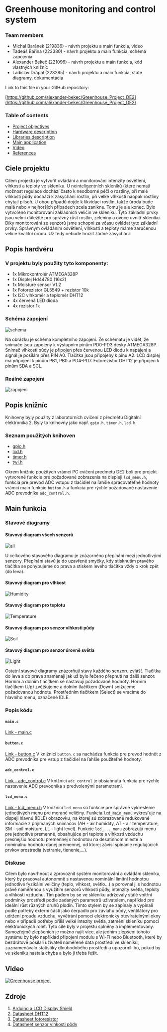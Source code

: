 # Greenhouse monitoring and control system

### Team members

* Michal Baránek (219836) - návrh projektu a main funkcia, video
* Tadeáš Bařina (223380) - návrh projektu a main funkcia, schéma zapojenia
* Alexander Bekeč (221096) - návrh projektu a main funkcia, kód vlastných knižníc
* Ladislav Drápal (223285) - návrh projektu a main funkcia, state diagramy, dokumentácia

Link to this file in your GitHub repository:

[https://github.com/alexander-bekec/Greenhouse_Project_DE2](https://github.com/alexander-bekec/Greenhouse_Project_DE2)

### Table of contents

* [Project objectives](#objectives)
* [Hardware description](#hardware)
* [Libraries description](#libs)
* [Main application](#main)
* [Video](#video)
* [References](#references)

<a name="objectives"></a>

## Ciele projektu

Cílem projektu je vytvořit ovládání a monitorování intenzity osvětlení, vlhkosti a teploty ve skleníku. U neinteligentních skleníků (které nemají možnost regulace dochází často k neodborné péči o rostliny, při malé vlhkosti půdy dochází k zasychání rostlin, při velké vlhkosti naopak rostliny chytají plíseň. U obou případů dojde k likvidaci rostlin, takže úroda bude malá nebo v nejhorších případech zcela zanikne. Tomu je ale konec. Bylo vytvořeno monitorování základních veličin ve skleníku. Tyto základní prvky jsou velmi důležité pro správný růst rostlin, zeleniny a ovoce uvnitř skleníku. Díky monitorování ze senzorů jsme schopni za včasu ovládat tyto základní prvky. Správným ovládáním osvětlení, vlhkosti a teploty máme zaručenou velice kvalitní úrodu. Už tedy nebude hrozit žádné zasychání.

<a name="hardware"></a>

## Popis hardvéru

### V projektu byly použity tyto komponenty:
* 1x Mikrokontrolér ATMEGA328P
* 1x Displej Hd44780 (16x2)
* 1x Moisture sensor V1.2
* 1x Fotorezistor GL5549 + rezistor 10k
* 1x I2C vlhkoměr a teploměr DHT12
* 4x červená LED dioda
* 4x rezistor 1k

### Schéma zapojení
![schema](Images/schema.jpg)

Na obrázku je schéma kompletního zapojení. Ze schématu je vidět, že snímače jsou zapojeny k výstupním pinům PD0-PD3 desky ATMEGA328P. Snímač vlhkosti půdy je připojen přes červenou LED diodu k napájení a signál je posílám přes PIN A0. Tlačítka jsou připojeny k pinu A2. LCD displej má připojení k pinům PB1, PB0 a PD4-PD7. Fotorezistor DHT12 je připojen k pinům SDA a SCL.

### Reálné zapojení
![zapojeni](Images/zapojeni.png)

<a name="libs"></a>

## Popis knižníc

Knihovny byly použity z laboratorních cvičení z předmětu Digitální elektronika 2. Byly to knihovny jako např. `gpio.h`, `timer.h`, `lcd.h`.

### Seznam použitých knihoven
* [gpio.h](https://github.com/alexander-bekec/Greenhouse_Project_DE2/blob/main/Project/greenhouse_controller_project/greenhouse_controller_project/gpio.h)
* [lcd.h](https://github.com/alexander-bekec/Greenhouse_Project_DE2/blob/main/Project/greenhouse_controller_project/greenhouse_controller_project/lcd.h)
* [timer.h](https://github.com/alexander-bekec/Greenhouse_Project_DE2/blob/main/Project/greenhouse_controller_project/greenhouse_controller_project/timer.h)
* [twi.h](https://github.com/alexander-bekec/Greenhouse_Project_DE2/blob/main/Project/greenhouse_controller_project/greenhouse_controller_project/twi.h)

Okrem knižníc použitých vrámci PC cvičení predmetu DE2 boli pre projekt vytvorené funkcie pre požadované zobrazenia na displeji `lcd_menu.h`, funkcia pre prevod ADC vstupu z tlačidiel na ľahšie spracovateľné hodnoty vrámci main funkcie `button.h` a funkcia pre rýchle požadované nastavenie ADC prevodníka `adc_control.h`.

<a name="main"></a>

## Main funkcia

### Stavové diagramy

#### Stavový diagram všech senzorů
![all](Images/Statediagram_komplet.png)

U celkového stavového diagramu je znázorněno přepínání mezi jednotlivými senzory. Přepínání stavů je do uzavřené smyčky, kdy stisknutím pravého tlačítka se pohybujeme do prava a stiskem levého tlačítka vždy o krok zpět (do leva).

#### Stavový diagram pro vlhkost
![Humidity](Images/Humidity2.png)

#### Stavový diagram pro teplotu
![Temperature](Images/Temperature2.png)

#### Stavový diagram pro senzor vlhkosti půdy
![Soil](Images/Soil_moist2.png)

#### Stavový diagram pro senzor úrovně světla
![Light](Images/Light_level.png)

Ostatní stavové diagramy znázorňují stavy každého senzoru zvlášť. Tlačítka do leva a do prava znamenají jak už bylo řečeno přepnutí na další senzor. Horním a dolním tlačítkem se nastavují požadované hodnoty. Horním tlačítkem (Up) zvětšujeme a dolním tlačítkem (Down) snižujeme požadovanou hodnotu. Prostředním tlačítkem (Select) se vracíme do hlavního menu, označené IDLE.

### Popis kódu

#### `main.c`
[Link - main.c](https://github.com/alexander-bekec/Greenhouse_Project_DE2/blob/main/Project/greenhouse_controller_project/greenhouse_controller_project/main.c)


#### `button.c`
[Link - button.c](https://github.com/alexander-bekec/Greenhouse_Project_DE2/blob/main/Project/greenhouse_controller_project/greenhouse_controller_project/button.c)
V knižnici `button.c` sa nachádza funkcia pre prevod hodnôt z ADC prevodníka pre vstup z tlačidiel na ľahšie použiteľné hodnoty.

#### `adc_control.c`
[Link - adc_control.c](https://github.com/alexander-bekec/Greenhouse_Project_DE2/blob/main/Project/greenhouse_controller_project/greenhouse_controller_project/adc_control.c)
V knižnici `adc_control` je obsiahnutá funkcia pre rýchle nastavenie ADC prevodníka s predvolenými parametrami.

#### `lcd_menu.c`
[Link - lcd_menu.h](https://github.com/alexander-bekec/Greenhouse_Project_DE2/blob/main/Project/greenhouse_controller_project/greenhouse_controller_project/lcd_menu.c)
V knižnici `lcd_menu` sú funkcie pre správne vykreslenie jednotlivých menu pre merané veličiny. Funkcia `lcd_main_menu` vykresľuje na dispeji hlavnú (IDLE) obrazovku, na ktorej sú zobrazované redukované informácie z prijímaných snímačov (AH - air humidity, AT - air temperature, SM - soil moisture, LL - light level). Funkcie `lcd_..._menu` zobrazujú menu pre jednotlivé premenné, obsahujúce pri teplote a vlhkosti vzduchu presnejšiu hodnotu premennej s hodnotou na desatinnom mieste a nominálnu hodnotu danej premennej, od ktorej závisí spínanie regulujúcich prvkov prostredia (vetranie, tienenie,...).

### Diskuse

Cílem bylo navrhnout a zprovoznit systém monitorování a ovládání skleníku, který by pracoval autonomně s nastavenou nominální limitní hodnotou jednotlivé fyzikální veličiny (teplo, vlhkost, světlo...) a porovnal ji s hodnotou právě naměřenou s využitím senzorů vlhkosti půdy, intenzity světla, teploty a vlhkosti vzduchu. Tím pádem by se ve skleníku udržovaly stálé vnitřní podmínky prostředí podle zadaných parametrů uživatelem, například pro ideální růst různých druhů plodin. Tímto stylem by se zapínaly a vypínali podle potřeby externí části jako čerpadlo pro závlahu půdy, ventilátory pro udržení proudu vzduchu, vyvětrání pomocí elektronicky otevíratelnými okny nebo v případě potřeby příliš velké intezity světla, zatmění skleníku pomocí elektronických rolet. Tyto cíle byly v projektu splněny a implementovány. Samozřejmě zlepšeních je možno najít více, ale jedním zlepšení tohoto systému by bylo například připojení modulu s Wi-Fi nebo Bluetooth, které by bezdrátově posílali uživateli naměřené data prostředí ve skleníku, zaznamenávalo statistiky dlouhodobého prostředí a upozornili ho, pokud by ve skleníku nastala chyba a bylo ji třeba řešit. 

<a name="video"></a>

## Video

[![Greenhouse project](https://img.youtube.com/vi/UxhtJv5UaRo/0.jpg)](https://www.youtube.com/watch?v=UxhtJv5UaRo)

<a name="references"></a>

## Zdroje

1. [Arduino a LCD Display Shield](https://github.com/tomas-fryza/Digital-electronics-2/blob/master/Docs/arduino_shield.pdf)
2. [Datasheet DHT12](https://github.com/alexander-bekec/de2-project/blob/main/Project/sources/DHT12_humidity_temperature_sensor_datasheet.pdf)
3. [Datasheet fotoresistor](https://github.com/alexander-bekec/de2-project/blob/main/Project/sources/GL5549_SENBA.pdf)
4. [Datasheet senzor vlhkosti pôdy](https://github.com/alexander-bekec/de2-project/blob/main/Project/sources/capacitive_soil_moisture_sensor_datasheet.pdf)